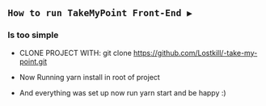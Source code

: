 ## `How to run TakeMyPoint Front-End ▶️`
  ### Is too simple
  - CLONE PROJECT WITH: git clone https://github.com/Lostkill/-take-my-point.git

  - Now Running yarn install in root of project
  - And everything was set up now run yarn start and be happy :)


